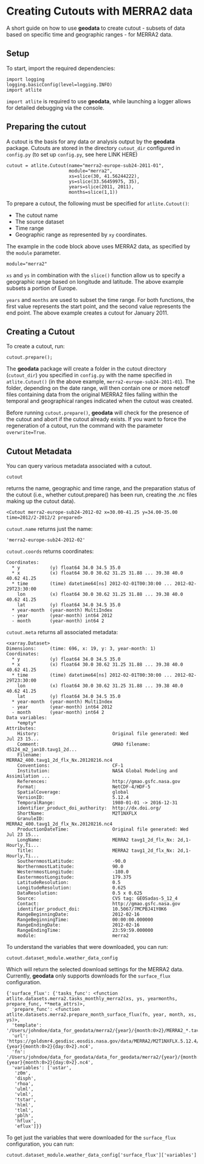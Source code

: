 # Creating Cutouts with MERRA2 data

A short guide on how to use **geodata** to create cutout - subsets of data based on specific time and geographic ranges - for MERRA2 data.

## Setup

To start, import the required dependencies:

```
import logging
logging.basicConfig(level=logging.INFO)
import atlite
```

`import atlite` is required to use **geodata**, while launching a logger allows for detailed debugging via the console.

## Preparing the cutout

A cutout is the basis for any data or analysis output by the **geodata** package.  Cutouts are stored in the directory `cutout_dir` configured in `config.py` (to set up `config.py`, see here LINK HERE)

```
cutout = atlite.Cutout(name="merra2-europe-sub24-2011-01",
                       module="merra2",
                       xs=slice(30, 41.56244222),
                       ys=slice(33.56459975, 35),
                       years=slice(2011, 2011),
                       months=slice(1,1))
```

To prepare a cutout, the following must be specified for `atlite.Cutout()`:

* The cutout name
* The source dataset
* Time range
* Geographic range as represented by `xy` coordinates.

The example in the code block above uses MERRA2 data, as specified by the `module` parameter.

```
module="merra2"
```

`xs` and `ys` in combination with the `slice()` function allow us to specify a geographic range based on longitude and latitude.  The above example subsets a portion of Europe.

`years` and `months` are used to subset the time range.  For both functions, the first value represents the start point, and the second value represents the end point.  The above example creates a cutout for January 2011.


## Creating a Cutout

To create a cutout, run:
```
cutout.prepare();
```
The **geodata** package will create a folder in the cutout directory (`cutout_dir`) you specified in `config.py` with the name specified in `atlite.Cutout()` (in the above example, `merra2-europe-sub24-2011-01`).  The folder, depending on the date range, will then contain one or more netcdf files containing data from the original MERRA2 files falling within the temporal and geographical ranges indicated when the cutout was created.

Before running `cutout.prepare()`, **geodata** will check for the presence of the cutout and abort if the cutout already exists.  If you want to force the regeneration of a cutout, run the command with the parameter `overwrite=True`.


## Cutout Metadata

You can query various metadata associated with a cutout.

```
cutout
```
returns the name, geographic and time range, and the preparation status of the cutout (i.e., whether cutout.prepare() has been run, creating the .nc files making up the cutout data).

```
<Cutout merra2-europe-sub24-2012-02 x=30.00-41.25 y=34.00-35.00 time=2012/2-2012/2 prepared>
```

`cutout.name` returns just the name:

```
'merra2-europe-sub24-2012-02'
```

`cutout.coords` returns coordinates:
```
Coordinates:
  * y           (y) float64 34.0 34.5 35.0
  * x           (x) float64 30.0 30.62 31.25 31.88 ... 39.38 40.0 40.62 41.25
  * time        (time) datetime64[ns] 2012-02-01T00:30:00 ... 2012-02-29T23:30:00
    lon         (x) float64 30.0 30.62 31.25 31.88 ... 39.38 40.0 40.62 41.25
    lat         (y) float64 34.0 34.5 35.0
  * year-month  (year-month) MultiIndex
  - year        (year-month) int64 2012
  - month       (year-month) int64 2
```

`cutout.meta` returns all associated metadata:

```
<xarray.Dataset>
Dimensions:     (time: 696, x: 19, y: 3, year-month: 1)
Coordinates:
  * y           (y) float64 34.0 34.5 35.0
  * x           (x) float64 30.0 30.62 31.25 31.88 ... 39.38 40.0 40.62 41.25
  * time        (time) datetime64[ns] 2012-02-01T00:30:00 ... 2012-02-29T23:30:00
    lon         (x) float64 30.0 30.62 31.25 31.88 ... 39.38 40.0 40.62 41.25
    lat         (y) float64 34.0 34.5 35.0
  * year-month  (year-month) MultiIndex
  - year        (year-month) int64 2012
  - month       (year-month) int64 2
Data variables:
    *empty*
Attributes:
    History:                           Original file generated: Wed Jul 23 15...
    Comment:                           GMAO filename: d5124_m2_jan10.tavg1_2d...
    Filename:                          MERRA2_400.tavg1_2d_flx_Nx.20120216.nc4
    Conventions:                       CF-1
    Institution:                       NASA Global Modeling and Assimilation ...
    References:                        http://gmao.gsfc.nasa.gov
    Format:                            NetCDF-4/HDF-5
    SpatialCoverage:                   global
    VersionID:                         5.12.4
    TemporalRange:                     1980-01-01 -> 2016-12-31
    identifier_product_doi_authority:  http://dx.doi.org/
    ShortName:                         M2T1NXFLX
    GranuleID:                         MERRA2_400.tavg1_2d_flx_Nx.20120216.nc4
    ProductionDateTime:                Original file generated: Wed Jul 23 15...
    LongName:                          MERRA2 tavg1_2d_flx_Nx: 2d,1-Hourly,Ti...
    Title:                             MERRA2 tavg1_2d_flx_Nx: 2d,1-Hourly,Ti...
    SouthernmostLatitude:              -90.0
    NorthernmostLatitude:              90.0
    WesternmostLongitude:              -180.0
    EasternmostLongitude:              179.375
    LatitudeResolution:                0.5
    LongitudeResolution:               0.625
    DataResolution:                    0.5 x 0.625
    Source:                            CVS tag: GEOSadas-5_12_4
    Contact:                           http://gmao.gsfc.nasa.gov
    identifier_product_doi:            10.5067/7MCPBJ41Y0K6
    RangeBeginningDate:                2012-02-16
    RangeBeginningTime:                00:00:00.000000
    RangeEndingDate:                   2012-02-16
    RangeEndingTime:                   23:59:59.000000
    module:                            merra2
```


To understand the variables that were downloaded, you can run:
```
cutout.dataset_module.weather_data_config
```

Which will return the selected download settings for the MERRA2 data.  Currently, **geodata** only supports downloads for the `surface_flux` configuration.

```
{'surface_flux': {'tasks_func': <function atlite.datasets.merra2.tasks_monthly_merra2(xs, ys, yearmonths, prepare_func, **meta_attrs)>,
  'prepare_func': <function atlite.datasets.merra2.prepare_month_surface_flux(fn, year, month, xs, ys)>,
  'template': '/Users/johndoe/data_for_geodata/merra2/{year}/{month:0>2}/MERRA2_*.tavg1_2d_flx_Nx.*.nc4',
  'url': 'https://goldsmr4.gesdisc.eosdis.nasa.gov/data/MERRA2/M2T1NXFLX.5.12.4/{year}/{month:0>2}/MERRA2_{spinup}.tavg1_2d_flx_Nx.{year}{month:0>2}{day:0>2}.nc4',
  'fn': '/Users/johndoe/data_for_geodata/data_for_geodata/merra2/{year}/{month:0>2}/MERRA2_{spinup}.tavg1_2d_flx_Nx.{year}{month:0>2}{day:0>2}.nc4',
  'variables': ['ustar',
   'z0m',
   'disph',
   'rhoa',
   'ulml',
   'vlml',
   'tstar',
   'hlml',
   'tlml',
   'pblh',
   'hflux',
   'eflux']}}
```

To get just the variables that were downloaded for the `surface_flux` configuration, you can run:

```
cutout.dataset_module.weather_data_config['surface_flux']['variables']
```
